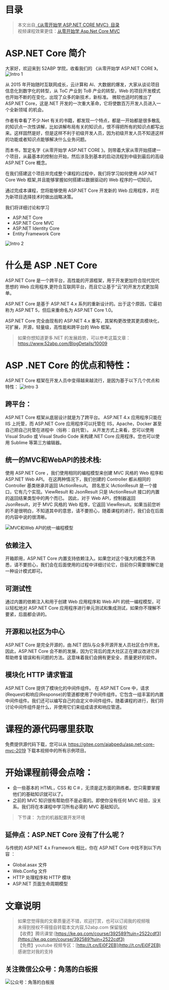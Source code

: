 # 目录

> 本文出自[《从零开始学 ASP.NET CORE MVC》目录](https://www.52abp.com/wiki/mvc/0.1.4/1.Intro) </br>
> 视频课程效果更佳：[从零开始学 Asp.Net Core MVC](https://study.163.com/course/courseMain.htm?courseId=1209215803&share=2&shareId=400000000309007) </br>




# ASP.NET Core 简介

大家好，欢迎来到 52ABP 学院，收看我们的 《从零开始学 ASP.NET CORE 》。
![Intro 1](images/intro_1.png)

从 2015 年开始随时互联网成长，云计算和 AI、大数据的爆发，大家从谈论项目信息化到数字化的转型，从 ToC
产业到 ToB 产业的转型，Web 的项目开发模式也开始不断的在变化，出现了众多的新技术，新标准。
微软也适时的推出了 ASP.NET Core，这是.NET 开发的一次重大革命，它将使数百万开发人员进入一个全新领域
的机会。


作者有幸看了不少.Net 有关的书籍，都发现一个特点，都是一开始都是很多散乱的知识点一次性讲解，比如讲解布局有关的知识点，恨不得把所有的知识点都写出来。这样固然是好，但是这样不利于初级开发人员，因为初级开发人员不知道这样的功能或者知识点能够解决什么业务问题。

而本书，暂定名字《从零开始学 ASP.NET CORE 》。则带着大家从零开始搭建一个项目，从最基本的控制台开始，然后涉及到基本的启动流程到中级到最后的高级ASP.NET Core 概念。
 

在我们搭建这个项目并完成整个课程的过程中，我们将学习如何使用 ASP.NET Core Web 框架,并且能够掌握如何搭建以数据驱动的 Web 程序的一切知识。

通过完成本课程，您将能够使用 ASP.NET Core 开发新的 Web 应用程序，并在为新项目选择技术时做出战略决策。

我们将详细讨论和学习

- ASP.NET Core
- ASP.NET Core MVC
- ASP.NET Identity Core
- Entity Framework Core

![Intro 2](images/intro_2.png)

# 什么是 ASP .NET Core

ASP.NET Core 是一个跨平台，高性能的开源框架，用于开发更加符合现代现代思想的 Web 应用程序,更符合互联网平台，而且它让基于“云”的开发方式更加简单。

ASP.NET Core 是基于 ASP.NET 4.x 系列的重新设计的。出于这个原因，它最初称为 ASP.NET 5，但后来重命名为 ASP.NET Core 1.0。

ASP.NET Core 完全由现有的 ASP.NET 4.x 重写，其架构更改使其更具模块化，可扩展，开源，轻量级，高性能和跨平台的 Web 框架。

> 如果你想知道更多.NET 的发展趋势，可以参考这篇文章：https://www.52abp.com/BlogDetails/10009

# ASP .NET Core 的优点和特性：

ASP.NET Core 框架在开发人员中变得越来越流行，是因为基于以下几个优点和特性：
![Intro 3](images/intro_3.png)

## 跨平台：

ASP.NET Core 框架从底层设计就是为了跨平台。
ASP.NET 4.x 应用程序只能在 IIS 上托管，而 ASP.NET Core 应用程序可以托管在 IIS，Apache，Docker 甚至自己把自己托管在进程中（俗称：自托管）。
从开发方式上来看，您可以使用 Visual Studio 或 Visual Studio Code 来构建.NET Core 应用程序。您也可以使用 Sublime 等第三方编辑器。

## 统一的MVC和WebAPI的技术栈:

使用 ASP.NET Core ，我们使用相同的编程模型来创建 MVC 风格的 Web 程序和 ASP.NET Web API。
在这两种情况下，我们创建的 Controller 都从相同的 Controller 基类继承并返回 IActionResult。
顾名思义 IActionResult 是一个接口，它有几个实现。ViewResult 和 JsonResult 只是 IActionResult 接口的内置的返回结果类型中的两个而已。
因此，对于 Web API，控制器返回 JsonResult，对于 MVC 风格的 Web 程序，它返回 ViewResult。如果当前您听的不是很明白，不知道其中的意思，请不要担心，随着课程的进行，我们会在后面的内容中说的很清晰。

![MVC和Web API的统一编程模型](images/intro_4.png)

## 依赖注入

开箱即用，ASP.NET Core 内置支持依赖注入。如果您对这个强大的概念不熟悉，请不要担心，我们会在后面使用的过程中详细讨论它，目前你只需要理解它是一种设计模式即可。

## 可测试性

通过内置的依赖注入和用于创建 Web 应用程序和 Web API 的统一编程模型，可以轻松地对 ASP.NET Core 应用程序进行单元测试和集成测试，如果你不理解不要紧，后面都会讲的。

## 开源和以社区为中心

ASP.NET Core 是完全开源的，由.NET 团队与众多开源开发人员社区合作开发。因此，ASP.NET Core 会不断的发展，因为它背后的庞大社区正在建议改进它并帮助修复错误和有问题的方法。这意味着我们会拥有更安全，质量更好的软件。

## 模块化 HTTP 请求管道

ASP.NET Core 提供了模块化的中间件组件。
在 ASP.NET Core 中，请求(Request)和响应(Response)的管道都使用了中间件组件。它包含一组丰富的内置中间件组件。我们还可以编写自己的自定义中间件组件。随着课程的进行，我们将讨论中间件组件是什么，并使用它们来组成请求和响应管道。

# 课程的源代码哪里获取

免费提供源代码下载，您可以从 https://gitee.com/aiabpedu/asp.net-core-mvc-2019 下载本视频中的所有示例项目。

# 开始课程前得会点啥：

- 会一些基本的 HTML，CSS 和 C＃，无须是这方面的熟练者。您只需要掌握他们的基础知识就可以了。
- 之前的 MVC 知识很有帮助但不是必需的。即使你没有任何 MVC 经验，没关系。我们将在本课程中学习所有必需的 MVC 基础知识。

> 下节课： 为您的机器配置开发环境

## 延伸点：ASP.NET Core 没有了什么呢？

与传统的 ASP.NET 4.x Framework 相比，你在 ASP.NET Core 中找不到以下内容 ：

- Global.asax 文件
- Web.Config 文件
- HTTP 处理程序和 HTTP 模块
- ASP.NET 页面生命周期模型

# 文章说明

> 如果您觉得我的文章质量还不错，欢迎打赏，也可以订阅我的视频哦 </br>
> 未得到授权不得擅自转载本文内容,52abp.com 保留版权 </br>
> 【收费】腾讯课堂:[https://ke.qq.com/course/392589?tuin=2522cdf3](https://ke.qq.com/course/392589?tuin=2522cdf3) </br>
> 【免费】youtube 视频专区：[http://t.cn/Ei0F2EB](http://t.cn/Ei0F2EB) </br>
> 感谢您对我的支持

## 关注微信公众号：角落的白板报

![公众号：角落的白板报](images/jiaoluowechat.png)
